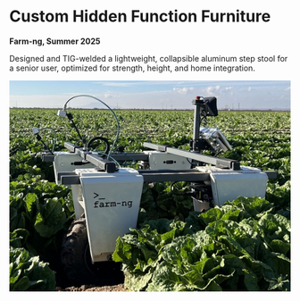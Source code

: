 # Custom Hidden Function Furniture

**Farm-ng, Summer 2025**

Designed and TIG-welded a lightweight, collapsible aluminum step stool for a senior user, optimized for strength, height, and home integration.


![Suspension photo](../images/farm-ng_work_pic_front.jpg)
